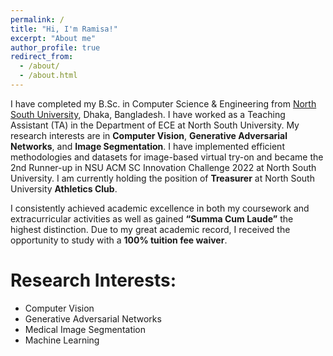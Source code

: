 ```yaml
---
permalink: /
title: "Hi, I'm Ramisa!"
excerpt: "About me"
author_profile: true
redirect_from: 
  - /about/
  - /about.html
---
```


I have completed my B.Sc. in Computer Science & Engineering from [North South University](https://www.northsouth.edu/), Dhaka, Bangladesh. I have worked as a Teaching Assistant (TA) in the Department of ECE at North South University. My research interests are in **Computer Vision**, **Generative Adversarial Networks**, and **Image Segmentation**. I have implemented efficient methodologies and datasets for image-based virtual try-on and became the 2nd Runner-up in NSU ACM SC Innovation Challenge 2022 at North South University. I am currently holding the position of **Treasurer** at North South University **Athletics Club**. 

I consistently achieved academic excellence in both my coursework and extracurricular activities as well as gained **“Summa Cum Laude”** the highest distinction. Due to my great academic record, I received the opportunity to study with a **100% tuition fee waiver**. 



Research Interests:
======
- Computer Vision
- Generative Adversarial Networks
- Medical Image Segmentation 
- Machine Learning

